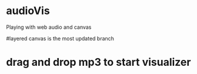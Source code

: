 # audioVis
Playing with web audio and canvas

#layered canvas is the most updated branch
# drag and drop mp3 to start visualizer
